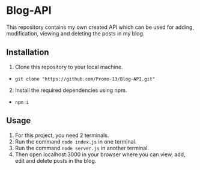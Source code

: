 # Blog-API
This repository contains my own created API which can be used for adding, modification, viewing and deleting the posts in my blog.


## Installation
1. Clone this repository to your local machine.
- `git clone "https://github.com/Promo-13/Blog-API.git"`

2. Install the required dependencies using npm.
- `npm i`

## Usage

1. For this project, you need 2 terminals.
2. Run the command `node index.js` in one terminal.
3. Run the command `node server.js` in another terminal.
4. Then open localhost:3000 in your browser where you can view, add, edit and delete posts in the blog.

